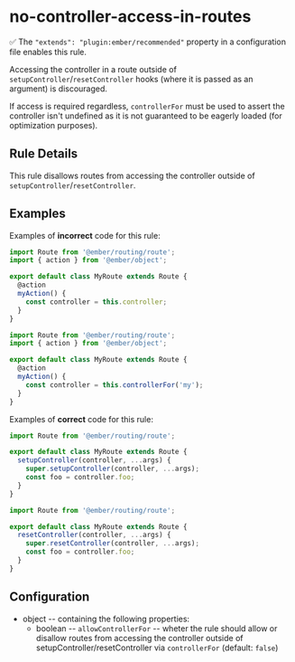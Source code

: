 # no-controller-access-in-routes

✅ The `"extends": "plugin:ember/recommended"` property in a configuration file enables this rule.

Accessing the controller in a route outside of `setupController`/`resetController` hooks (where it is passed as an argument) is discouraged.

If access is required regardless, `controllerFor` must be used to assert the controller isn't undefined as it is not guaranteed to be eagerly loaded (for optimization purposes).

## Rule Details

This rule disallows routes from accessing the controller outside of `setupController`/`resetController`.

## Examples

Examples of **incorrect** code for this rule:

```js
import Route from '@ember/routing/route';
import { action } from '@ember/object';

export default class MyRoute extends Route {
  @action
  myAction() {
    const controller = this.controller;
  }
}
```

```js
import Route from '@ember/routing/route';
import { action } from '@ember/object';

export default class MyRoute extends Route {
  @action
  myAction() {
    const controller = this.controllerFor('my');
  }
}
```

Examples of **correct** code for this rule:

```js
import Route from '@ember/routing/route';

export default class MyRoute extends Route {
  setupController(controller, ...args) {
    super.setupController(controller, ...args);
    const foo = controller.foo;
  }
}
```

```js
import Route from '@ember/routing/route';

export default class MyRoute extends Route {
  resetController(controller, ...args) {
    super.resetController(controller, ...args);
    const foo = controller.foo;
  }
}
```

## Configuration

* object -- containing the following properties:
  * boolean -- `allowControllerFor` -- wheter the rule should allow or disallow routes from accessing the controller outside of setupController/resetController via `controllerFor` (default: `false`)
